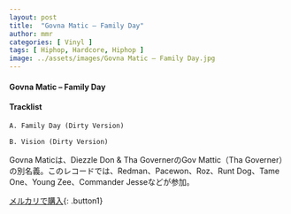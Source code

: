 ```yaml
---
layout: post
title:  "Govna Matic – Family Day"
author: mmr
categories: [ Vinyl ]
tags: [ Hiphop, Hardcore, Hiphop ]
image: ../assets/images/Govna Matic – Family Day.jpg
---
```


#### Govna Matic – Family Day

#### Tracklist
```md
A. Family Day (Dirty Version)

B. Vision (Dirty Version)
```

Govna Maticは、Diezzle Don & Tha GovernerのGov Mattic（Tha Governer）の別名義。このレコードでは、Redman、Pacewon、Roz、Runt Dog、Tame One、Young Zee、Commander Jesseなどが参加。

[メルカリで購入](https://jp.mercari.com/item/m48545639837){: .button1}

